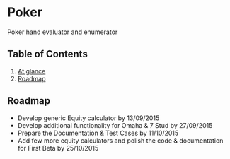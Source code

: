 # Poker
Poker hand evaluator and enumerator

## <a name='toc'>Table of Contents</a>
  1. [At glance](#at-glance)
  2. [Roadmap](#roadmap)
  
Roadmap
---
* Develop generic Equity calculator by 13/09/2015
* Develop additional functionality for Omaha & 7 Stud by 27/09/2015
* Prepare the Documentation & Test Cases by 11/10/2015
* Add few more equity calculators and polish the code & documentation for First Beta by 25/10/2015
